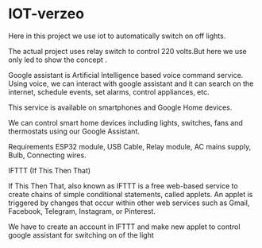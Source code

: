 # IOT-verzeo
Here in this project we use iot to automatically switch on off lights.

The actual project uses relay switch to control 220 volts.But here we use only led to show the concept .

Google assistant is Artificial Intelligence based voice command service. Using voice, we can interact with google assistant and it can search on the internet, schedule events, set alarms, control appliances, etc.

This service is available on smartphones and Google Home devices.

We can control smart home devices including lights, switches, fans and thermostats using our Google Assistant.

Requirements
ESP32 module,
USB Cable,
Relay module,
AC mains supply,
Bulb,
Connecting wires.

IFTTT (If This Then That)

If This Then That, also known as IFTTT is a free web-based service to create chains of simple conditional statements, called applets. An applet is triggered by changes that occur within other web services such as Gmail, Facebook, Telegram, Instagram, or Pinterest.

We have to create an account in IFTTT and make new applet to control google assistant for switching on of the light
